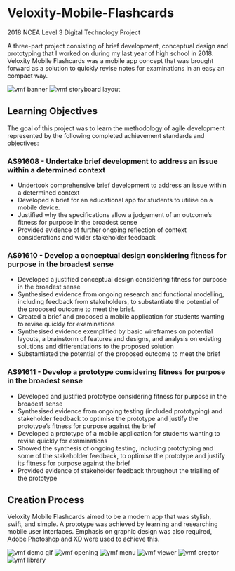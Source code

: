# Veloxity-Mobile-Flashcards
2018 NCEA Level 3 Digital Technology Project

A three-part project consisting of brief development, conceptual design and prototyping that I worked on during my last year of high school in 2018.
Veloxity Mobile Flashcards was a mobile app concept that was brought forward as a solution to quickly revise notes for examinations in an easy an compact way.

![vmf banner](https://github.com/WaltersAsh/Veloxity-Mobile-Flashcards/blob/master/images/Zephyr.png)
![vmf storyboard layout](https://github.com/WaltersAsh/Veloxity-Mobile-Flashcards/blob/master/images/v5%20storyboard%20layout.png)

## Learning Objectives
The goal of this project was to learn the methodology of agile development represented by the following completed achievement standards and objectives: 

### AS91608 - Undertake brief development to address an issue within a determined context
- Undertook comprehensive brief development to address an issue within a determined context
- Developed a brief for an educational app for students to utilise on a mobile device.
- Justified why the specifications allow a judgement of an outcome’s fitness for purpose in the broadest sense
- Provided evidence of further ongoing reflection of context considerations and wider stakeholder feedback

### AS91610 - Develop a conceptual design considering fitness for purpose in the broadest sense
- Developed a justified conceptual design considering fitness for purpose in the broadest sense
- Synthesised evidence from ongoing research and functional modelling, including feedback from stakeholders, to substantiate the potential of the proposed outcome to meet the brief.
- Created a brief and proposed a mobile application for students wanting to revise quickly for examinations
- Synthesised evidence exemplified by basic wireframes on potential layouts, a brainstorm of features and designs, and analysis on existing solutions and differentiations to the proposed solution
- Substantiated the potential of the proposed outcome to meet the brief

### AS91611 - Develop a prototype considering fitness for purpose in the broadest sense
- Developed and justified prototype considering fitness for purpose in the broadest sense
- Synthesised evidence from ongoing testing (included prototyping) and stakeholder feedback to optimise the prototype and justify the prototype’s fitness for purpose against the brief
- Developed a prototype of a mobile application for students wanting to revise quickly for examinations
- Showed the synthesis of ongoing testing, including prototyping and some of the stakeholder feedback, to optimise the prototype and justify its fitness for purpose against the brief
- Provided evidence of stakeholder feedback throughout the trialling of the prototype

## Creation Process
Veloxity Mobile Flashcards aimed to be a modern app that was stylish, swift, and simple. A prototype was achieved by learning and researching mobile user interfaces. Emphasis on graphic design was also required, Adobe Photoshop and XD were used to achieve this. 

![vmf demo gif](https://github.com/WaltersAsh/Veloxity-Mobile-Flashcards/blob/master/demos/UI%20v5%20test%20gif%2010%20secs.gif)
![vmf opening](https://github.com/WaltersAsh/Veloxity-Mobile-Flashcards/blob/master/images/Opening%20Splash%20Final%20Transition.png)
![ymf menu](https://github.com/WaltersAsh/Veloxity-Mobile-Flashcards/blob/master/images/Home.png)
![vmf viewer](https://github.com/WaltersAsh/Veloxity-Mobile-Flashcards/blob/master/images/Flashcard%20Viewer%20Vertical.png)
![vmf creator](https://github.com/WaltersAsh/Veloxity-Mobile-Flashcards/blob/master/images/Flashcard%20creator%20Vertical.png)
![ymf library](https://github.com/WaltersAsh/Veloxity-Mobile-Flashcards/blob/master/images/Library%20Vertical.png)



